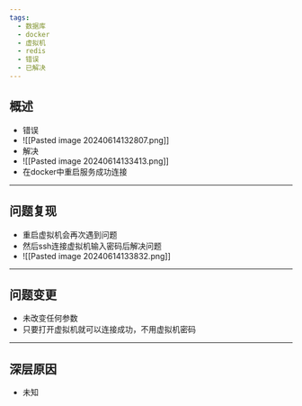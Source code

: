 ```yaml
---
tags:
  - 数据库
  - docker
  - 虚拟机
  - redis
  - 错误
  - 已解决
---
```


## 概述

 - 错误
 - ![[Pasted image 20240614132807.png]]
 - 解决
 - ![[Pasted image 20240614133413.png]]
 - 在docker中重启服务成功连接

---

## 问题复现

- 重启虚拟机会再次遇到问题
- 然后ssh连接虚拟机输入密码后解决问题
- ![[Pasted image 20240614133832.png]]

---
## 问题变更

 - 未改变任何参数
 - 只要打开虚拟机就可以连接成功，不用虚拟机密码

---

## 深层原因

- 未知
